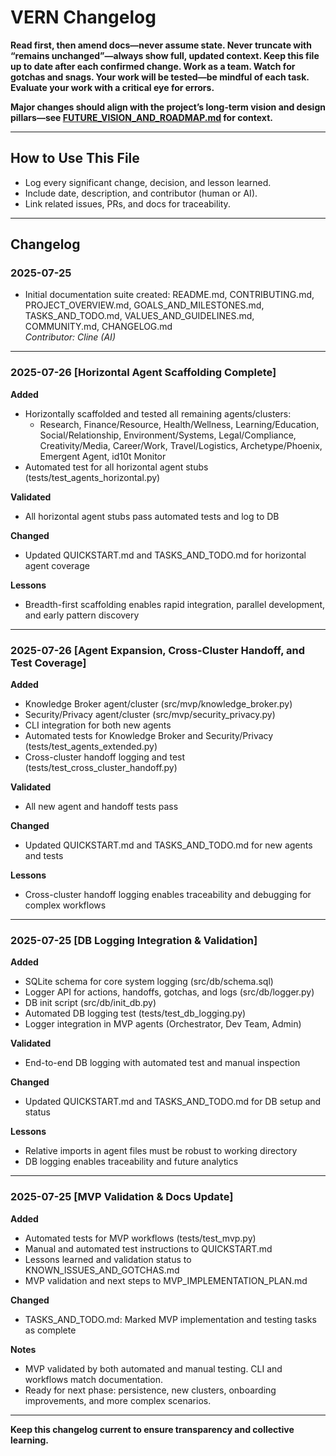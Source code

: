 # VERN Changelog

**Read first, then amend docs—never assume state. Never truncate with “remains unchanged”—always show full, updated context. Keep this file up to date after each confirmed change. Work as a team. Watch for gotchas and snags. Your work will be tested—be mindful of each task. Evaluate your work with a critical eye for errors.**

**Major changes should align with the project’s long-term vision and design pillars—see [FUTURE_VISION_AND_ROADMAP.md](FUTURE_VISION_AND_ROADMAP.md) for context.**

---

## How to Use This File

- Log every significant change, decision, and lesson learned.
- Include date, description, and contributor (human or AI).
- Link related issues, PRs, and docs for traceability.

---

## Changelog

### 2025-07-25

- Initial documentation suite created: README.md, CONTRIBUTING.md, PROJECT_OVERVIEW.md, GOALS_AND_MILESTONES.md, TASKS_AND_TODO.md, VALUES_AND_GUIDELINES.md, COMMUNITY.md, CHANGELOG.md  
  *Contributor: Cline (AI)*

---

### 2025-07-26 [Horizontal Agent Scaffolding Complete]

**Added**
- Horizontally scaffolded and tested all remaining agents/clusters:
  - Research, Finance/Resource, Health/Wellness, Learning/Education, Social/Relationship, Environment/Systems, Legal/Compliance, Creativity/Media, Career/Work, Travel/Logistics, Archetype/Phoenix, Emergent Agent, id10t Monitor
- Automated test for all horizontal agent stubs (tests/test_agents_horizontal.py)

**Validated**
- All horizontal agent stubs pass automated tests and log to DB

**Changed**
- Updated QUICKSTART.md and TASKS_AND_TODO.md for horizontal agent coverage

**Lessons**
- Breadth-first scaffolding enables rapid integration, parallel development, and early pattern discovery

---

### 2025-07-26 [Agent Expansion, Cross-Cluster Handoff, and Test Coverage]

**Added**
- Knowledge Broker agent/cluster (src/mvp/knowledge_broker.py)
- Security/Privacy agent/cluster (src/mvp/security_privacy.py)
- CLI integration for both new agents
- Automated tests for Knowledge Broker and Security/Privacy (tests/test_agents_extended.py)
- Cross-cluster handoff logging and test (tests/test_cross_cluster_handoff.py)

**Validated**
- All new agent and handoff tests pass

**Changed**
- Updated QUICKSTART.md and TASKS_AND_TODO.md for new agents and tests

**Lessons**
- Cross-cluster handoff logging enables traceability and debugging for complex workflows

---

### 2025-07-25 [DB Logging Integration & Validation]

**Added**
- SQLite schema for core system logging (src/db/schema.sql)
- Logger API for actions, handoffs, gotchas, and logs (src/db/logger.py)
- DB init script (src/db/init_db.py)
- Automated DB logging test (tests/test_db_logging.py)
- Logger integration in MVP agents (Orchestrator, Dev Team, Admin)

**Validated**
- End-to-end DB logging with automated test and manual inspection

**Changed**
- Updated QUICKSTART.md and TASKS_AND_TODO.md for DB setup and status

**Lessons**
- Relative imports in agent files must be robust to working directory
- DB logging enables traceability and future analytics

---

### 2025-07-25 [MVP Validation & Docs Update]

**Added**
- Automated tests for MVP workflows (tests/test_mvp.py)
- Manual and automated test instructions to QUICKSTART.md
- Lessons learned and validation status to KNOWN_ISSUES_AND_GOTCHAS.md
- MVP validation and next steps to MVP_IMPLEMENTATION_PLAN.md

**Changed**
- TASKS_AND_TODO.md: Marked MVP implementation and testing tasks as complete

**Notes**
- MVP validated by both automated and manual testing. CLI and workflows match documentation.
- Ready for next phase: persistence, new clusters, onboarding improvements, and more complex scenarios.

---

**Keep this changelog current to ensure transparency and collective learning.**

